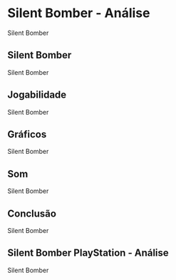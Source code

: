 ---
---

# Silent Bomber - Análise

Silent Bomber

## Silent Bomber

Silent Bomber

## Jogabilidade

Silent Bomber

## Gráficos

Silent Bomber

## Som

Silent Bomber

## Conclusão

Silent Bomber

## Silent Bomber PlayStation - Análise

Silent Bomber

